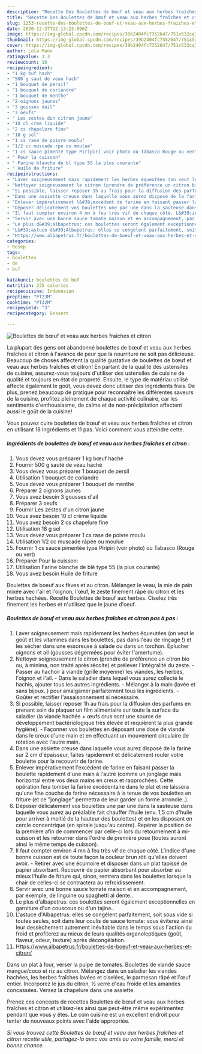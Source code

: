 ```yaml
---
description: "Recette Des Boulettes de bœuf et veau aux herbes fraîches et citron"
title: "Recette Des Boulettes de bœuf et veau aux herbes fraîches et citron"
slug: 1253-recette-des-boulettes-de-bouf-et-veau-aux-herbes-fraiches-et-citron
date: 2020-12-27T22:13:23.096Z
image: https://img-global.cpcdn.com/recipes/39b2404fc7352647/751x532cq70/boulettes-de-boeuf-et-veau-aux-herbes-fraiches-et-citron-photo-principale-de-la-recette.jpg
thumbnail: https://img-global.cpcdn.com/recipes/39b2404fc7352647/751x532cq70/boulettes-de-boeuf-et-veau-aux-herbes-fraiches-et-citron-photo-principale-de-la-recette.jpg
cover: https://img-global.cpcdn.com/recipes/39b2404fc7352647/751x532cq70/boulettes-de-boeuf-et-veau-aux-herbes-fraiches-et-citron-photo-principale-de-la-recette.jpg
author: Lola Mann
ratingvalue: 3.3
reviewcount: 10
recipeingredient:
- "1 kg buf hach"
- "500 g saut de veau hach"
- "1 bouquet de persil"
- "1 bouquet de coriandre"
- "1 bouquet de menthe"
- "2 oignons jaunes"
- "3 gousses dail"
- "3 oeufs"
- " Les zestes dun citron jaune"
- "10 cl crme liquide"
- "2 cs chapelure fine"
- "18 g sel"
- "1 cs rase de poivre moulu"
- "1/2 cc muscade rpe ou moulue"
- "1 cs sauce pimente type Piripiri voir photo ou Tabasco Rouge ou vert"
- " Pour la cuisson"
- " Farine blanche de bl type 55 la plus courante"
- " Huile de friture"
recipeinstructions:
- "Laver soigneusement mais rapidement les herbes équeutées (on veut le goût et les vitamines dans les boulettes, pas dans l&#39;eau de rinçage !) et les sécher dans une essoreuse à salade ou dans un torchon. Éplucher oignons et ail (gousses dégermées pour éviter l&#39;amertume)."
- "Nettoyer soigneusement le citron (prendre de préférence un citron bio ou, à minima, non traité après récolte) et prélever l&#39;intégralité du zeste. Passer au hachoir à viande (grille moyenne) les viandes, les herbes, l&#39;oignon et l&#39;ail. Dans le saladier dans lequel vous aurez collecté le hachis, ajouter tous les autres ingrédients. Mélanger à la main (lavée et sans bijoux..) pour amalgamer parfaitement tous les ingrédients. Goûter et rectifier l&#39;assaisonnement si nécessaire."
- "Si possible, laisser reposer 1h au frais pour la diffusion des parfums en prenant soin de plaquer un film alimentaire sur toute la surface du saladier (la viande hachée + œufs crus sont une source de développement bactériologique très élevée et requièrent la plus grande hygiène). Façonner vos boulettes en déposant une dose de viande dans le creux d&#39;une main et en effectuant un mouvement circulaire de rotation avec l&#39;autre main."
- "Dans une assiette creuse dans laquelle vous aurez disposé de la farine sur 2 cm d&#39;épaisseur, faites rapidement et délicatement rouler votre boulette pour la recouvrir de farine."
- "Enlever impérativement l&#39;excédent de farine en faisant passer la boulette rapidement d&#39;une main à l&#39;autre (comme un jonglage mais horizontal entre vos deux mains en creux et rapprochées. Cette opération fera tomber la farine excédentaire dans le plat et ne laissera qu&#39;une fine couche de farine nécessaire à la tenue de vos boulettes en friture (et ce &#34;jonglage&#34; permettra de leur garder un forme arrondie..)."
- "Déposer délicatement vos boulettes une par une dans la sauteuse dans laquelle vous aurez au préalable fait chauffer l&#39;huile (env. 1,5 cm d&#39;huile pour arriver à moitié de la hauteur des boulettes) et en les disposant en cercle concentrique (en spirale jusqu&#39;au centre). Repérer la position de la première afin de commencer par celle-ci lors du retournement à mi-cuisson et les retourner dans l&#39;ordre de première pose (toutes auront ainsi le même temps de cuisson)."
- "Il faut compter environ 4 mn à feu très vif de chaque côté. L&#39;indice d&#39;une bonne cuisson est de toute façon la couleur brun rôti qu&#39;elles doivent avoir. Retirer avec une écumoire et disposer dans un plat tapissé de papier absorbant. Recouvrir de papier absorbant pour absorber au mieux l&#39;huile de friture qui, sinon, rentrera dans les boulettes lorsque la chair de celles-ci se contractera au refroidissement."
- "Servir avec une bonne sauce tomate maison et en accompagnement, par exemple, de linguine ou spaghetti al dente.."
- "Le plus d&#39;albapetrus: ces boulettes seront également exceptionnelles en garniture d&#39;un couscous ou d&#39;un tajine.."
- "L&#39;astuce d&#39;Albapetrus: elles se congèlent parfaitement, soit sous vide si toutes seules, soit dans leur coulis de sauce tomate: vous éviterez ainsi leur dessèchement autrement inévitable dans le temps sous l&#39;action du froid et profiterez au mieux de leurs qualités organoleptiques (goût, flaveur, odeur, texture) après décongélation."
- "Https://www.albapetrus.fr/boulettes-de-boeuf-et-veau-aux-herbes-et-citron/"
categories:
- Resep
tags:
- boulettes
- de
- buf

katakunci: boulettes de buf 
nutrition: 235 calories
recipecuisine: Indonesian
preptime: "PT23M"
cooktime: "PT32M"
recipeyield: "3"
recipecategory: Dessert

---
```



![Boulettes de bœuf et veau aux herbes fraîches et citron](https://img-global.cpcdn.com/recipes/39b2404fc7352647/751x532cq70/boulettes-de-boeuf-et-veau-aux-herbes-fraiches-et-citron-photo-principale-de-la-recette.jpg)

La plupart des gens ont abandonné boulettes de bœuf et veau aux herbes fraîches et citron à l'avance de peur que la nourriture ne soit pas délicieuse. Beaucoup de choses affectent la qualité gustative de boulettes de bœuf et veau aux herbes fraîches et citron! En partant de la qualité des ustensiles de cuisine, assurez-vous toujours d'utiliser des ustensiles de cuisine de qualité et toujours en état de propreté. Ensuite, le type de matériau utilisé affecte également le goût, vous devez donc utiliser des ingrédients frais. De plus, prenez beaucoup de pratique pour reconnaître les différentes saveurs de la cuisine, profitez pleinement de chaque activité culinaire, car les sentiments d'enthousiasme, de calme et de non-précipitation affectent aussi le goût de la cuisine!

<!--inarticleads1-->

Vous pouvez cuire boulettes de bœuf et veau aux herbes fraîches et citron en utilisant 18 Ingrédients et 11 pas. Voici comment vous atteindre cette.

##### Ingrédients de boulettes de bœuf et veau aux herbes fraîches et citron :

1. Vous devez vous préparer 1 kg bœuf haché
1. Fournir 500 g sauté de veau haché
1. Vous devez vous préparer 1 bouquet de persil
1. Utilisation 1 bouquet de coriandre
1. Vous devez vous préparer 1 bouquet de menthe
1. Préparer 2 oignons jaunes
1. Vous avez besoin 3 gousses d&#39;ail
1. Préparer 3 oeufs
1. Fournir  Les zestes d&#39;un citron jaune
1. Vous avez besoin 10 cl crème liquide
1. Vous avez besoin 2 cs chapelure fine
1. Utilisation 18 g sel
1. Vous devez vous préparer 1 cs rase de poivre moulu
1. Utilisation 1/2 cc muscade râpée ou moulue
1. Fournir 1 cs sauce pimentée type Piripiri (voir photo) ou Tabasco (Rouge ou vert)
1. Préparer  Pour la cuisson:
1. Utilisation  Farine blanche de blé type 55 (la plus courante)
1. Vous avez besoin  Huile de friture


Boulettes de boeuf aux fèves et au citron. Mélangez le veau, la mie de pain mixée avec l&#39;ail et l&#39;oignon, l&#39;œuf, le zeste finement râpé du citron et les herbes hachées. Recette Boulettes de bœuf aux herbes. Ciselez très finement les herbes et n&#39;utilisez que le jaune d&#39;oeuf. 

<!--inarticleads2-->

##### Boulettes de bœuf et veau aux herbes fraîches et citron pas à pas :

1. Laver soigneusement mais rapidement les herbes équeutées (on veut le goût et les vitamines dans les boulettes, pas dans l&#39;eau de rinçage !) et les sécher dans une essoreuse à salade ou dans un torchon. Éplucher oignons et ail (gousses dégermées pour éviter l&#39;amertume).
1. Nettoyer soigneusement le citron (prendre de préférence un citron bio ou, à minima, non traité après récolte) et prélever l&#39;intégralité du zeste. - Passer au hachoir à viande (grille moyenne) les viandes, les herbes, l&#39;oignon et l&#39;ail. - Dans le saladier dans lequel vous aurez collecté le hachis, ajouter tous les autres ingrédients. - Mélanger à la main (lavée et sans bijoux..) pour amalgamer parfaitement tous les ingrédients. - Goûter et rectifier l&#39;assaisonnement si nécessaire.
1. Si possible, laisser reposer 1h au frais pour la diffusion des parfums en prenant soin de plaquer un film alimentaire sur toute la surface du saladier (la viande hachée + œufs crus sont une source de développement bactériologique très élevée et requièrent la plus grande hygiène). - Façonner vos boulettes en déposant une dose de viande dans le creux d&#39;une main et en effectuant un mouvement circulaire de rotation avec l&#39;autre main.
1. Dans une assiette creuse dans laquelle vous aurez disposé de la farine sur 2 cm d&#39;épaisseur, faites rapidement et délicatement rouler votre boulette pour la recouvrir de farine.
1. Enlever impérativement l&#39;excédent de farine en faisant passer la boulette rapidement d&#39;une main à l&#39;autre (comme un jonglage mais horizontal entre vos deux mains en creux et rapprochées. Cette opération fera tomber la farine excédentaire dans le plat et ne laissera qu&#39;une fine couche de farine nécessaire à la tenue de vos boulettes en friture (et ce &#34;jonglage&#34; permettra de leur garder un forme arrondie..).
1. Déposer délicatement vos boulettes une par une dans la sauteuse dans laquelle vous aurez au préalable fait chauffer l&#39;huile (env. 1,5 cm d&#39;huile pour arriver à moitié de la hauteur des boulettes) et en les disposant en cercle concentrique (en spirale jusqu&#39;au centre). Repérer la position de la première afin de commencer par celle-ci lors du retournement à mi-cuisson et les retourner dans l&#39;ordre de première pose (toutes auront ainsi le même temps de cuisson).
1. Il faut compter environ 4 mn à feu très vif de chaque côté. L&#39;indice d&#39;une bonne cuisson est de toute façon la couleur brun rôti qu&#39;elles doivent avoir. - Retirer avec une écumoire et disposer dans un plat tapissé de papier absorbant. Recouvrir de papier absorbant pour absorber au mieux l&#39;huile de friture qui, sinon, rentrera dans les boulettes lorsque la chair de celles-ci se contractera au refroidissement.
1. Servir avec une bonne sauce tomate maison et en accompagnement, par exemple, de linguine ou spaghetti al dente..
1. Le plus d&#39;albapetrus: ces boulettes seront également exceptionnelles en garniture d&#39;un couscous ou d&#39;un tajine..
1. L&#39;astuce d&#39;Albapetrus: elles se congèlent parfaitement, soit sous vide si toutes seules, soit dans leur coulis de sauce tomate: vous éviterez ainsi leur dessèchement autrement inévitable dans le temps sous l&#39;action du froid et profiterez au mieux de leurs qualités organoleptiques (goût, flaveur, odeur, texture) après décongélation.
1. Https://www.albapetrus.fr/boulettes-de-boeuf-et-veau-aux-herbes-et-citron/


Dans un plat à four, verser la pulpe de tomates. Boulettes de viande sauce mangue/coco et riz au citron. Mélangez dans un saladier les viandes hachées, les herbes fraîches lavées et ciselées, le parmesan râpé et l&#39;œuf entier. Incorporez le jus du citron, ½ verre d&#39;eau froide et les amandes concassées. Versez la chapelure dans une assiette. 

<!--inarticleads1-->

<p>
Prenez ces concepts de recettes Boulettes de bœuf et veau aux herbes fraîches et citron et utilisez-les ainsi que peut-être même expérimentez pendant que vous y êtes. Le coin cuisine est un excellent endroit pour tenter de nouveaux points avec l'aide appropriée.
</p>

<p>
<i>Si vous trouvez cette Boulettes de bœuf et veau aux herbes fraîches et citron recette utile, partagez-la avec vos amis ou votre famille, merci et bonne chance.</i>
</p>
